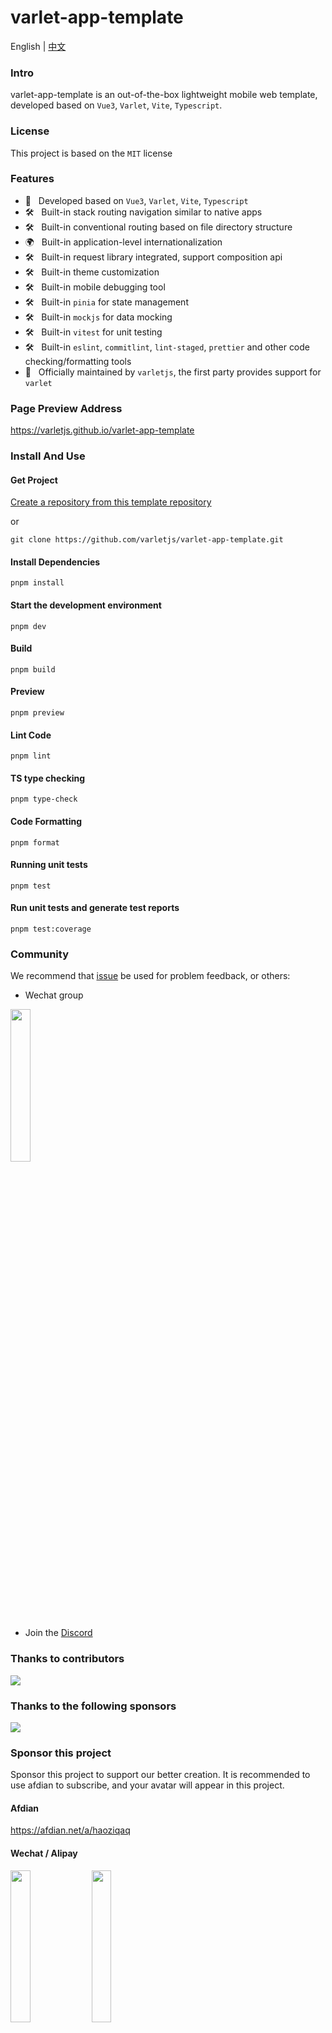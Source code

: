 # varlet-app-template

<span>English</span> |
<a href="https://github.com/varletjs/varlet-app-admin/blob/main/README.zh-CN.md">中文</a>

### Intro

varlet-app-template is an out-of-the-box lightweight mobile web template, developed based on `Vue3`, `Varlet`, `Vite`, `Typescript`.

### License

This project is based on the `MIT` license

### Features

- 🚀 &nbsp; Developed based on `Vue3`, `Varlet`, `Vite`, `Typescript`
- 🛠️ &nbsp; Built-in stack routing navigation similar to native apps
- 🛠️ &nbsp; Built-in conventional routing based on file directory structure
- 🌍 &nbsp; Built-in application-level internationalization
- 🛠️ &nbsp; Built-in request library integrated, support composition api
- 🛠️ &nbsp; Built-in theme customization
- 🛠️ &nbsp; Built-in mobile debugging tool
- 🛠️ &nbsp; Built-in `pinia` for state management
- 🛠️ &nbsp; Built-in `mockjs` for data mocking
- 🛠️ &nbsp; Built-in `vitest` for unit testing
- 🛠️ &nbsp; Built-in `eslint`, `commitlint`, `lint-staged`, `prettier` and other code checking/formatting tools
- 💪 &nbsp; Officially maintained by `varletjs`, the first party provides support for `varlet`

### Page Preview Address

https://varletjs.github.io/varlet-app-template

### Install And Use

#### Get Project

[Create a repository from this template repository](https://github.com/varletjs/varlet-app-template/generate)

or

```shell
git clone https://github.com/varletjs/varlet-app-template.git
```

#### Install Dependencies

```shell
pnpm install
```

#### Start the development environment

```shell
pnpm dev
```

#### Build

```shell
pnpm build
```

#### Preview

```shell
pnpm preview
```

#### Lint Code

```shell
pnpm lint
```

#### TS type checking

```shell
pnpm type-check
```

#### Code Formatting

```shell
pnpm format
```

#### Running unit tests

```shell
pnpm test
```

#### Run unit tests and generate test reports

```shell
pnpm test:coverage
```

### Community

We recommend that [issue](https://github.com/varletjs/varlet/issues) be used for problem feedback, or others:

* Wechat group 

<img style="width: 25%" src="https://cdn.jsdelivr.net/gh/varletjs/varlet-static/community.png" />

* Join the [Discord](https://discord.gg/Dmb8ydBHkw)

### Thanks to contributors

<a href="https://github.com/varletjs/varlet/graphs/contributors">
  <img src="https://contrib.rocks/image?repo=varletjs/varlet" />
</a>

### Thanks to the following sponsors

<a href="https://cdn.jsdelivr.net/gh/varletjs/varlet-static/sponsorkit/sponsors.svg">
  <img src="https://cdn.jsdelivr.net/gh/varletjs/varlet-static/sponsorkit/sponsors.svg">
</a>

### Sponsor this project

Sponsor this project to support our better creation. It is recommended to use afdian to subscribe, and your avatar will appear in this project.

#### Afdian

<a href="https://afdian.net/a/haoziqaq">https://afdian.net/a/haoziqaq</a>

#### Wechat / Alipay

<img style="width: 25%" src="https://cdn.jsdelivr.net/gh/varletjs/varlet-static/wechat.jpg" />
<img style="width: 25%" src="https://cdn.jsdelivr.net/gh/varletjs/varlet-static/alipay.jpg" />